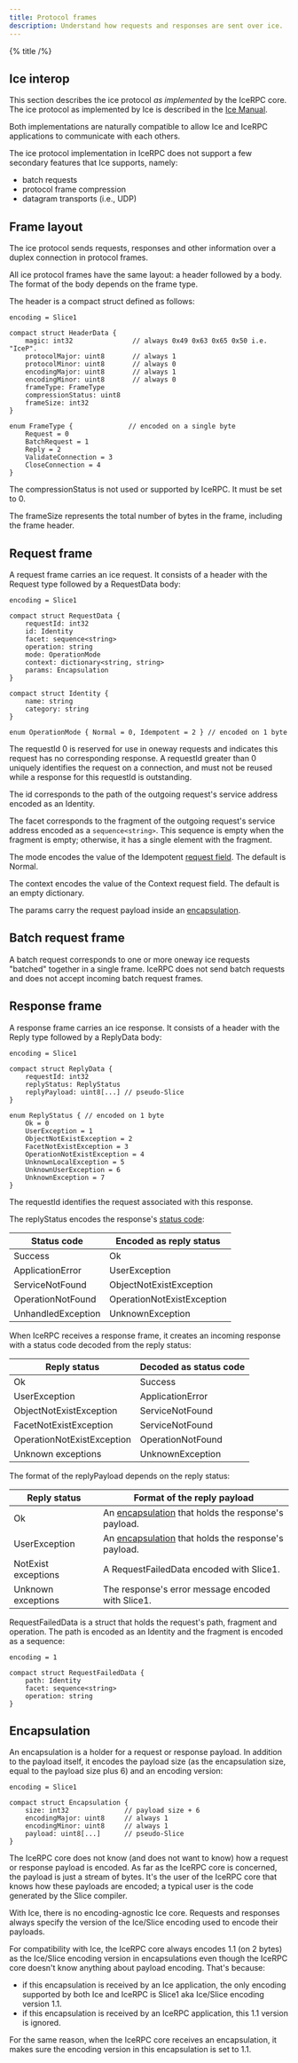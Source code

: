 ```yaml
---
title: Protocol frames
description: Understand how requests and responses are sent over ice.
---
```


{% title /%}

## Ice interop

This section describes the ice protocol _as implemented_ by the IceRPC core. The ice protocol as implemented by Ice is
described in the [Ice Manual](https://doc.zeroc.com/ice/3.7/ice-protocol-and-encoding).

Both implementations are naturally compatible to allow Ice and IceRPC applications to communicate with each others.

The ice protocol implementation in IceRPC does not support a few secondary features that Ice supports, namely:
 - batch requests
 - protocol frame compression
 - datagram transports (i.e., UDP)

## Frame layout

The ice protocol sends requests, responses and other information over a duplex connection in protocol frames.

All ice protocol frames have the same layout: a header followed by a body. The format of the body depends on the frame
type.

The header is a compact struct defined as follows:

```slice
encoding = Slice1

compact struct HeaderData {
    magic: int32               // always 0x49 0x63 0x65 0x50 i.e. "IceP".
    protocolMajor: uint8       // always 1
    protocolMinor: uint8       // always 0
    encodingMajor: uint8       // always 1
    encodingMinor: uint8       // always 0
    frameType: FrameType
    compressionStatus: uint8
    frameSize: int32
}

enum FrameType {              // encoded on a single byte
    Request = 0
    BatchRequest = 1
    Reply = 2
    ValidateConnection = 3
    CloseConnection = 4
}
```

The compressionStatus is not used or supported by IceRPC. It must be set to 0.

The frameSize represents the total number of bytes in the frame, including the frame header.

## Request frame

A request frame carries an ice request. It consists of a header with the Request type followed by a RequestData body:

```slice
encoding = Slice1

compact struct RequestData {
    requestId: int32
    id: Identity
    facet: sequence<string>
    operation: string
    mode: OperationMode
    context: dictionary<string, string>
    params: Encapsulation
}

compact struct Identity {
    name: string
    category: string
}

enum OperationMode { Normal = 0, Idempotent = 2 } // encoded on 1 byte
```

The requestId 0 is reserved for use in oneway requests and indicates this request has no corresponding response. A
requestId greater than 0 uniquely identifies the request on a connection, and must not be reused while a response for
this requestId is outstanding.

The id corresponds to the path of the outgoing request's service address encoded as an Identity.

The facet corresponds to the fragment of the outgoing request's service address encoded as a `sequence<string>`. This
sequence is empty when the fragment is empty; otherwise, it has a single element with the fragment.

The mode encodes the value of the Idempotent
[request field](../invocation/outgoing-request#request-fields). The default is Normal.

The context encodes the value of the Context request field. The default is an empty dictionary.

The params carry the request payload inside an [encapsulation](#encapsulation).

## Batch request frame

A batch request corresponds to one or more oneway ice requests "batched" together in a single frame. IceRPC does not
send batch requests and does not accept incoming batch request frames.

## Response frame

A response frame carries an ice response. It consists of a header with the Reply type followed by a ReplyData body:

```slice
encoding = Slice1

compact struct ReplyData {
    requestId: int32
    replyStatus: ReplyStatus
    replyPayload: uint8[...] // pseudo-Slice
}

enum ReplyStatus { // encoded on 1 byte
    Ok = 0
    UserException = 1
    ObjectNotExistException = 2
    FacetNotExistException = 3
    OperationNotExistException = 4
    UnknownLocalException = 5
    UnknownUserException = 6
    UnknownException = 7
}
```

The requestId identifies the request associated with this response.

The replyStatus encodes the response's [status code](../invocation/incoming-response#status-code):

| Status code        | Encoded as reply status    |
|--------------------|----------------------------|
| Success            | Ok                         |
| ApplicationError   | UserException              |
| ServiceNotFound    | ObjectNotExistException    |
| OperationNotFound  | OperationNotExistException |
| UnhandledException | UnknownException           |

When IceRPC receives a response frame, it creates an incoming response with a status code decoded from the reply status:

| Reply status               | Decoded as status code |
|----------------------------|------------------------|
| Ok                         | Success                |
| UserException              | ApplicationError       |
| ObjectNotExistException    | ServiceNotFound        |
| FacetNotExistException     | ServiceNotFound        |
| OperationNotExistException | OperationNotFound      |
| Unknown exceptions         | UnknownException       |

The format of the replyPayload depends on the reply status:

| Reply status        | Format of the reply payload                                           |
|---------------------|-----------------------------------------------------------------------|
| Ok                  | An [encapsulation](#encapsulation) that holds the response's payload. |
| UserException       | An [encapsulation](#encapsulation) that holds the response's payload. |
| NotExist exceptions | A RequestFailedData encoded with Slice1.                              |                                                  |
| Unknown exceptions  | The response's error message encoded with Slice1.                     |

RequestFailedData is a struct that holds the request's path, fragment and operation. The path is encoded as an Identity
and the fragment is encoded as a sequence<string>:

```slice
encoding = 1

compact struct RequestFailedData {
    path: Identity
    facet: sequence<string>
    operation: string
}
```

## Encapsulation

An encapsulation is a holder for a request or response payload. In addition to the payload itself, it encodes the
payload size (as the encapsulation size, equal to the payload size plus 6) and an encoding version:

```slice
encoding = Slice1

compact struct Encapsulation {
    size: int32              // payload size + 6
    encodingMajor: uint8     // always 1
    encodingMinor: uint8     // always 1
    payload: uint8[...]      // pseudo-Slice
}
```

The IceRPC core does not know (and does not want to know) how a request or response payload is encoded. As far as the
IceRPC core is concerned, the payload is just a stream of bytes. It's the user of the IceRPC core that knows how these
payloads are encoded; a typical user is the code generated by the Slice compiler.

With Ice, there is no encoding-agnostic Ice core. Requests and responses always specify the version of the Ice/Slice
encoding used to encode their payloads.

For compatibility with Ice, the IceRPC core always encodes 1.1 (on 2 bytes) as the Ice/Slice encoding version in
encapsulations even though the IceRPC core doesn't know anything about payload encoding. That's because:
- if this encapsulation is received by an Ice application, the only encoding supported by both Ice and IceRPC is Slice1
aka Ice/Slice encoding version 1.1.
- if this encapsulation is received by an IceRPC application, this 1.1 version is ignored.

For the same reason, when the IceRPC core receives an encapsulation, it makes sure the encoding version in this
encapsulation is set to 1.1.
